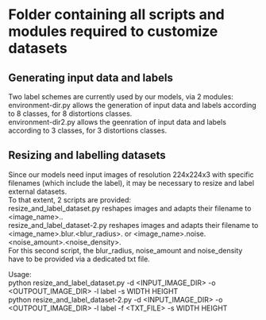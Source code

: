 # Folder containing all scripts and modules required to customize datasets

## Generating input data and labels
Two label schemes are currently used by our models, via 2 modules:\
environment-dir.py allows the generation of input data and labels according to 8 classes, for 8 distortions classes.\
environment-dir2.py allows the geenration of input data and labels according to 3 classes, for 3 distortions classes.

## Resizing and labelling datasets
Since our models need input images of resolution 224x224x3 with specific filenames (which include the label), it may be necessary to resize and label external datasets.\
To that extent, 2 scripts are provided:\
resize_and_label_dataset.py reshapes images and adapts their filename to <image_name>.<label>.<ext>\
resize_and_label_dataset-2.py reshapes images and adapts their filename to <image_name>.blur.<blur_radius>.<ext> or <image_name>.noise.<noise_amount>.<noise_density>.<extension>\
For this second script, the blur_radius, noise_amount and noise_density have to be provided via a dedicated txt file.

Usage:\
python resize_and_label_dataset.py -d <INPUT_IMAGE_DIR> -o <OUTPOUT_IMAGE_DIR> -l label -s WIDTH HEIGHT\
python resize_and_label_dataset-2.py -d <INPUT_IMAGE_DIR> -o <OUTPOUT_IMAGE_DIR> -l label -f <TXT_FILE> -s WIDTH HEIGHT


